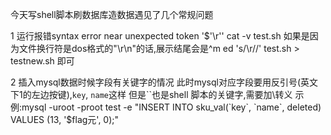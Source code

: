 今天写shell脚本刷数据库造数据遇见了几个常规问题  

1  运行报错syntax error near unexpected token '$'\r'' 
   cat -v test.sh   如果是因为文件换行符是dos格式的"\r\n"的话,展示结尾会是^m
   ed 's/\r//' test.sh > testnew.sh  即可
   
2  插入mysql数据时候字段有关键字的情况
   此时mysql对应字段要用反引号(英文下1的左边按键),`key`, `name`这样
   但是``也是shell 脚本的关键字,需要加\转义
   示例:mysql -uroot -proot test -e "INSERT INTO sku_val(\`key\`, \`name\`, deleted) VALUES (13, '$flag元', 0);"
